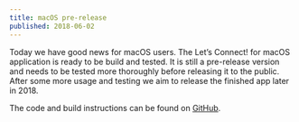 ```yaml
---
title: macOS pre-release
published: 2018-06-02
---
```


Today we have good news for macOS users. The Let’s Connect! for macOS 
application is ready to be build and tested. It is still a pre-release version 
and needs to be tested more thoroughly before releasing it to the public. After 
some more usage and testing we aim to release the finished app later in 2018.

The code and build instructions can be found on 
[GitHub](https://github.com/eduvpn/macos/tree/develop).
